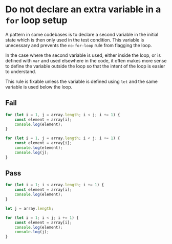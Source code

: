 # Do not declare an extra variable in a `for` loop setup

A pattern in some codebases is to declare a second variable in the initial state which is then only used in the test condition. This variable is unecessary and prevents the `no-for-loop` rule from flagging the loop.

In the case where the second variable is used, either inside the loop, or is defined with `var` and used elsewhere in the code, it often makes more sense to define the variable outside the loop so that the intent of the loop is easier to understand.

This rule is fixable unless the variable is defined using `let` and the same variable is used below the loop.

## Fail

```js
for (let i = 1, j = array.length; i < j; i += 1) {
	const element = array[i];
	console.log(element);
}
```

```js
for (let i = 1, j = array.length; i < j; i += 1) {
	const element = array[i];
	console.log(element);
	console.log(j);
}
```

## Pass

```js
for (let i = 1; i < array.length; i += 1) {
	const element = array[i];
	console.log(element);
}
```

```js
let j = array.length;

for (let i = 1; i < j; i += 1) {
	const element = array[i];
	console.log(element);
	console.log(j);
}
```

